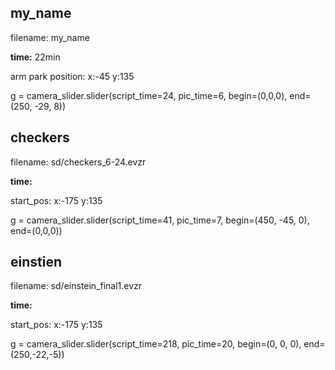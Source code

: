 ## my_name
filename: my_name

**time:** 22min

arm park position: x:-45 y:135

g = camera_slider.slider(script_time=24,
                        pic_time=6,
                        begin=(0,0,0),
                        end=(250, -29, 8))

## checkers
filename: sd/checkers_6-24.evzr

**time:**  

start_pos:  x:-175 y:135 

g = camera_slider.slider(script_time=41,
                        pic_time=7,
                        begin=(450, -45, 0),
                        end=(0,0,0))


## einstien
filename: sd/einstein_final1.evzr

**time:**  

start_pos:  x:-175 y:135 

g = camera_slider.slider(script_time=218,
                        pic_time=20,
                        begin=(0, 0, 0),
                        end=(250,-22,-5))
